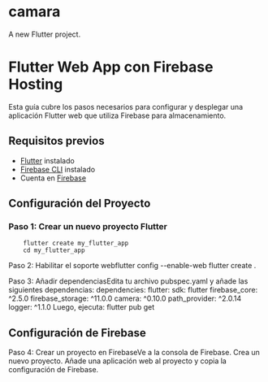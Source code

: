 # camara

A new Flutter project.

# Flutter Web App con Firebase Hosting

Esta guía cubre los pasos necesarios para configurar y desplegar una aplicación Flutter web que utiliza Firebase para almacenamiento.

## Requisitos previos

- [Flutter](https://flutter.dev/docs/get-started/install) instalado
- [Firebase CLI](https://firebase.google.com/docs/cli) instalado
- Cuenta en [Firebase](https://firebase.google.com/)

## Configuración del Proyecto

### Paso 1: Crear un nuevo proyecto Flutter

```
	flutter create my_flutter_app
	cd my_flutter_app  
```	

Paso 2: Habilitar el soporte webflutter config --enable-web
flutter create .

Paso 3: Añadir dependenciasEdita tu archivo pubspec.yaml y añade las siguientes dependencias:
dependencies:
  flutter:
    sdk: flutter
  firebase_core: ^2.5.0
  firebase_storage: ^11.0.0
  camera: ^0.10.0
  path_provider: ^2.0.14
  logger: ^1.1.0
Luego, ejecuta:
flutter pub get

## Configuración de Firebase
Paso 4: Crear un proyecto en FirebaseVe a la consola de Firebase.
Crea un nuevo proyecto.
Añade una aplicación web al proyecto y copia la configuración de Firebase.



